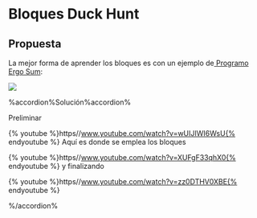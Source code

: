 
# Bloques Duck Hunt

## Propuesta

La mejor forma de aprender los bloques es con un ejemplo de[ Programo Ergo Sum](http://www.programoergosum.com/cursos-online/scratch):

![](http://www.programoergosum.com/images/cursos/130-juego-de-duck-hunt-programado-con-scratch/intro-juego-de-duck-hunt-programado-con-scratch.png)


%accordion%Solución%accordion%

Preliminar

{% youtube %}https//www.youtube.com/watch?v=wUIJIWI6WsU{% endyoutube %}
Aquí es donde se emplea los bloques

{% youtube %}https//www.youtube.com/watch?v=XUFgF33qhX0{% endyoutube %}
y finalizando

{% youtube %}https//www.youtube.com/watch?v=zz0DTHV0XBE{% endyoutube %}

%/accordion%